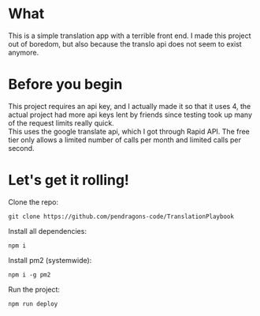 # What
This is a simple translation app with a terrible front end. I made this project out of boredom, but also because the translo api does not seem to exist anymore.

# Before you begin
This project requires an api key, and I actually made it so that it uses 4, the actual project had more api keys lent by friends since testing took up many of the request limits really quick.     
This uses the google translate api, which I got through Rapid API. The free tier only allows a limited number of calls per month and limited calls per second.

# Let's get it rolling!
Clone the repo:         
```
git clone https://github.com/pendragons-code/TranslationPlaybook
```          
Install all dependencies:           
```
npm i
```         
Install pm2 (systemwide):       
```
npm i -g pm2
```
Run the project:        
```
npm run deploy
```
